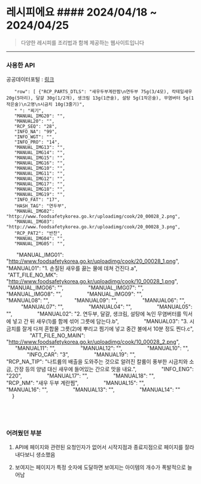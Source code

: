 # 레시피에요 #### 2024/04/18 ~  2024/04/25

> 다양한 레시피를 조리법과 함께 제공하는 웹사이트입니다


-----
### 사용한 API
 공공데이터포털 : [링크](http://openapi.foodsafetykorea.go.kr/api/9b9d1da9843446bd8c23/COOKRCP01/json/1/100)

       "row": [ {"RCP_PARTS_DTLS": "새우두부계란찜\n연두부 75g(3/4모), 칵테일새우 20g(5마리), 달걀 30g(1/2개), 생크림 13g(1큰술), 설탕 5g(1작은술), 무염버터 5g(1작은술)\n고명\n시금치 10g(3줄기)",
       " ": "찌기",
       "MANUAL_IMG20": "",
       "MANUAL20": "",
       "RCP_SEQ": "28",
       "INFO_NA": "99",
       "INFO_WGT": "",
       "INFO_PRO": "14",
       "MANUAL_IMG13": "",
       "MANUAL_IMG14": "",
       "MANUAL_IMG15": "",
       "MANUAL_IMG16": "",
       "MANUAL_IMG10": "",
       "MANUAL_IMG11": "",
       "MANUAL_IMG12": "",
       "MANUAL_IMG17": "",
       "MANUAL_IMG18": "",
       "MANUAL_IMG19": "",
       "INFO_FAT": "17",
       "HASH_TAG": "연두부",
       "MANUAL_IMG02": "http://www.foodsafetykorea.go.kr/uploadimg/cook/20_00028_2.png",
       "MANUAL_IMG03": "http://www.foodsafetykorea.go.kr/uploadimg/cook/20_00028_3.png",
       "RCP_PAT2": "반찬",
       "MANUAL_IMG04": "",
       "MANUAL_IMG05": "",
       "MANUAL_IMG01": "http://www.foodsafetykorea.go.kr/uploadimg/cook/20_00028_1.png",
       "MANUAL01": "1. 손질된 새우를 끓는 물에 데쳐 건진다.a",
       "ATT_FILE_NO_MK": "http://www.foodsafetykorea.go.kr/uploadimg/cook/10_00028_1.png",
       "MANUAL_IMG06": "",
                "MANUAL_IMG07": "",
                "MANUAL_IMG08": "",
                "MANUAL_IMG09": "",
                "MANUAL08": "",
                "MANUAL09": "",
                "MANUAL06": "",
                "MANUAL07": "",
                "MANUAL04": "",
                "MANUAL05": "",
                "MANUAL02": "2. 연두부, 달걀, 생크림, 설탕에 녹인 무염버터를 믹서에 넣고 간 뒤 새우(1)를 함께 섞어 그릇에 담는다.b",
                "MANUAL03": "3. 시금치를 잘게 다져 혼합물 그릇(2)에 뿌리고 찜기에 넣고 중간 불에서 10분 정도 찐다.c",
                "ATT_FILE_NO_MAIN": "http://www.foodsafetykorea.go.kr/uploadimg/cook/10_00028_2.png",
                "MANUAL11": "",
                "MANUAL12": "",
                "MANUAL10": "",
                "INFO_CAR": "3",
                "MANUAL19": "",
                "RCP_NA_TIP": "나트륨의 배출을 도와주는 것으로 알려진 칼륨이 풍부한 시금치와 소금, 간장 등의 양념 대신 새우에 들어있는 간으로 맛을 내요.",
                "INFO_ENG": "220",
                "MANUAL17": "",
                "MANUAL18": "",
                "RCP_NM": "새우 두부 계란찜",
                "MANUAL15": "",
                "MANUAL16": "",
                "MANUAL13": "",
                "MANUAL14": ""
            }


                
                
           
----

### 어려웠던 부분
1. API에 페이지와 관련된 요청인자가 없어서 시작지점과 종료지점으로 페이지를 잘라내다보니 생소했음

2. 보여지는 페이지가 특정 숫자에 도달하면 보여지는 아이템의 개수가 폭발적으로 늘어남 

